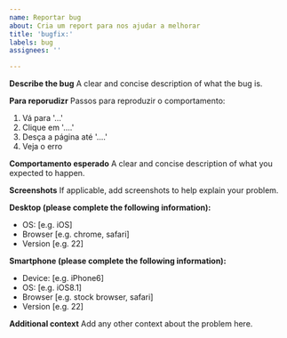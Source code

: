 ```yaml
---
name: Reportar bug
about: Cria um report para nos ajudar a melhorar
title: 'bugfix:'
labels: bug
assignees: ''

---
```


**Describe the bug**
A clear and concise description of what the bug is.

**Para reporudizr**
Passos para reproduzir o comportamento:
1. Vá para '...'
2. Clique em '....'
3. Desça a página até '....'
4. Veja o erro

**Comportamento esperado**
A clear and concise description of what you expected to happen.

**Screenshots**
If applicable, add screenshots to help explain your problem.

**Desktop (please complete the following information):**
 - OS: [e.g. iOS]
 - Browser [e.g. chrome, safari]
 - Version [e.g. 22]

**Smartphone (please complete the following information):**
 - Device: [e.g. iPhone6]
 - OS: [e.g. iOS8.1]
 - Browser [e.g. stock browser, safari]
 - Version [e.g. 22]

**Additional context**
Add any other context about the problem here.
